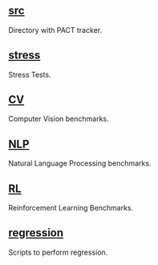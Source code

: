 ## [src](src/README.md)

Directory with PACT tracker.

## [stress](stress/README.md)

Stress Tests.

## [CV](CV/README.md)

Computer Vision benchmarks.

## [NLP](NLP/README.md)

Natural Language Processing benchmarks.

## [RL](RL/README.md)

Reinforcement Learning Benchmarks.

## [regression](regression/README.md)

Scripts to perform regression.

